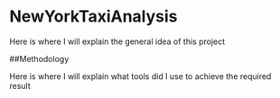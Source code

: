 # NewYorkTaxiAnalysis

Here is where I will explain the general idea of this project 

##Methodology 

Here is where I will explain what tools did I use to achieve the required result 
